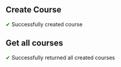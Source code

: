## Create Course
<span style="color:green;">&#10004;</span>  Successfully created course

## Get all courses
<span style="color:green;">&#10004;</span>  Successfully returned all created courses